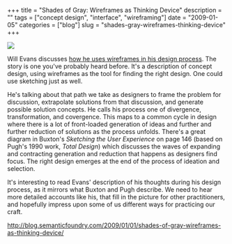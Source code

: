 +++
title = "Shades of Gray: Wireframes as Thinking Device"
description = ""
tags = ["concept design", "interface", "wireframing"]
date = "2009-01-05"
categories = ["blog"]
slug = "shades-gray-wireframes-thinking-device"
+++



  <div class="notebook-screenshot"><a href="http://blog.semanticfoundry.com/2009/01/01/shades-of-gray-wireframes-as-thinking-device/"><img src="//konigi.com/media/notebook/wireframes-thinking-device.jpg" class="notebook-image" /></a></div><p>Will Evans discusses <a href="http://blog.semanticfoundry.com/2009/01/01/shades-of-gray-wireframes-as-thinking-device/">how he uses wireframes in his design process</a>. The story is one you've probably heard before. It's a description of concept design, using wireframes as the tool for finding the right design. One could use sketching just as well. </p>
<p>He's talking about that path we take as designers to frame the problem for discussion, extrapolate solutions from that discussion, and generate possible solution concepts. He calls his process one of divergence, transformation, and covergence. This maps to a common cycle in design where there is a lot of front-loaded generation of ideas and further and further reduction of solutions as the process unfolds. There's a great diagram in Buxton's <i>Sketching the User Experience</i> on page 146 (based on Pugh's 1990 work, <i>Total Design</i>) which discusses the waves of expanding and contracting generation and reduction that happens as designers find focus. The right design emerges at the end of the process of ideation and selection.</p>
<p>It's interesting to read Evans' description of his thoughts during his design process, as it mirrors what Buxton and Pugh describe. We need to hear more detailed accounts like his, that fill in the picture for other practitioners, and hopefully impress upon some of us different ways for practicing our craft.</p>
    
  <a href="http://blog.semanticfoundry.com/2009/01/01/shades-of-gray-wireframes-as-thinking-device/">http://blog.semanticfoundry.com/2009/01/01/shades-of-gray-wireframes-as-thinking-device/</a>
